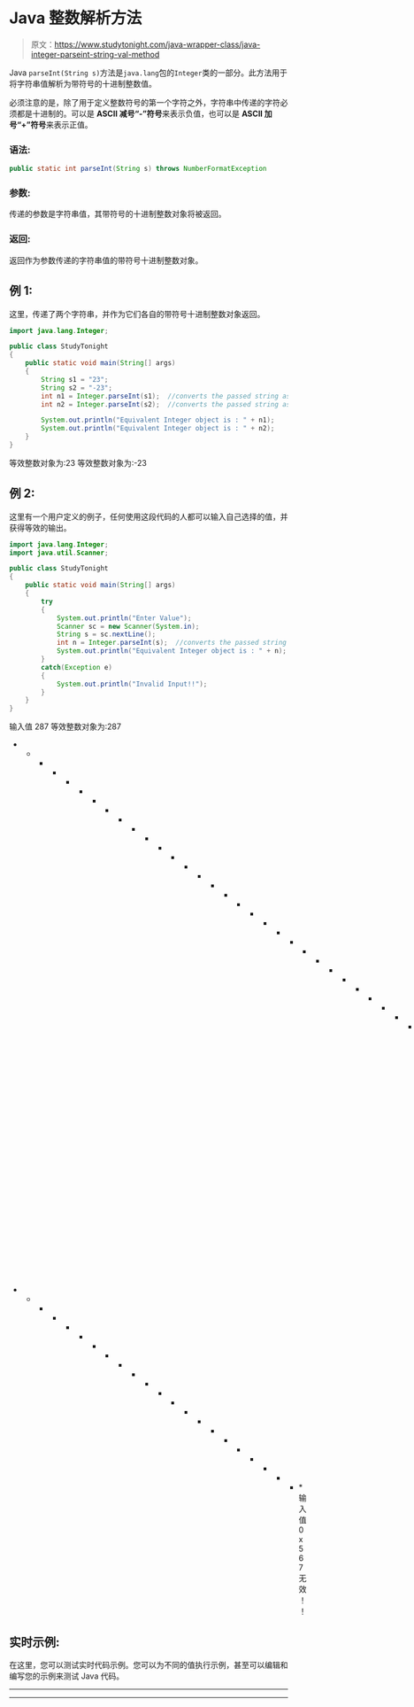 # Java 整数解析方法

> 原文：<https://www.studytonight.com/java-wrapper-class/java-integer-parseint-string-val-method>

Java `parseInt(String s)`方法是`java.lang`包的`Integer`类的一部分。此方法用于将字符串值解析为带符号的十进制整数值。

必须注意的是，除了用于定义整数符号的第一个字符之外，字符串中传递的字符必须都是十进制的。可以是 **ASCII 减号“-”符号**来表示负值，也可以是 **ASCII 加号“+”符号**来表示正值。

### 语法:

```java
public static int parseInt(String s) throws NumberFormatException
```

### 参数:

传递的参数是字符串值，其带符号的十进制整数对象将被返回。

### 返回:

返回作为参数传递的字符串值的带符号十进制整数对象。

## 例 1:

这里，传递了两个字符串，并作为它们各自的带符号十进制整数对象返回。

```java
import java.lang.Integer;

public class StudyTonight 
{  
	public static void main(String[] args) 
	{  
		String s1 = "23"; 
		String s2 = "-23";
		int n1 = Integer.parseInt(s1);  //converts the passed string as signed positive integer
		int n2 = Integer.parseInt(s2);  //converts the passed string as signed negative integer

		System.out.println("Equivalent Integer object is : " + n1);
		System.out.println("Equivalent Integer object is : " + n2);
	}  
} 
```

等效整数对象为:23
等效整数对象为:-23

## 例 2:

这里有一个用户定义的例子，任何使用这段代码的人都可以输入自己选择的值，并获得等效的输出。

```java
import java.lang.Integer;
import java.util.Scanner;

public class StudyTonight 
{  
	public static void main(String[] args) 
	{  
		try
		{
			System.out.println("Enter Value");
			Scanner sc = new Scanner(System.in);
			String s = sc.nextLine();
			int n = Integer.parseInt(s);  //converts the passed string as signed integer
			System.out.println("Equivalent Integer object is : " + n);
		}
		catch(Exception e)
		{
			System.out.println("Invalid Input!!");
		}
	}  
} 
```

输入值
287
等效整数对象为:287
* * * * * * * * * * * * * * * * * * * * * * * * * * * * * * * * * * * T4】输入值
-456
等效整数对象为:-456
* * * * * * * * * * * * * * * * * * * * * * *输入值
0x567
无效！！

## 实时示例:

在这里，您可以测试实时代码示例。您可以为不同的值执行示例，甚至可以编辑和编写您的示例来测试 Java 代码。

* * *

* * *
